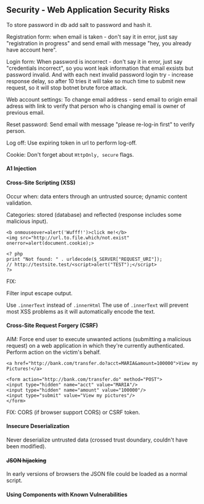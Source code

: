 Security - Web Application Security Risks
-

To store password in db add salt to password and hash it.

Registration form:
when email is taken - don't say it in error, just say "registration in progress"
and send email with message "hey, you already have account here".

Login form:
When password is incorrect - don't say it in error, just say "credentials incorrect",
so you wont leak information that email exsists but password invalid.
And with each next invalid password login try - increase response delay,
so after 10 tries it will take so much time to submit new request,
so it will stop botnet brute force attack.

Web account settings:
To change email address - send email to origin email adress with link
to verify that person who is changing email is owner of previous email.

Reset password:
Send email with message "please re-log-in first" to verify person.

Log off:
Use expiring token in url to perform log-off.

Cookie:
Don't forget about `HttpOnly, secure` flags.

#### A1 Injection

#### Cross-Site Scripting (XSS)

Occur when:
data enters through an untrusted source;
dynamic content validation.

Categories: stored (database) and reflected (response includes some malicious input).

````
<b onmouseover=alert('Wufff!')>click me!</b>
<img src="http://url.to.file.which/not.exist" onerror=alert(document.cookie);>

<? php
print "Not found: " . urldecode($_SERVER["REQUEST_URI"]);
// http://testsite.test/<script>alert("TEST");</script>
?>
````

FIX:

Filter input escape output.

Use `.innerText` instead of `.innerHtml`
The use of `.innerText` will prevent most XSS problems as it will automatically encode the text.

#### Cross-Site Request Forgery (CSRF)

AIM: Force end user to execute unwanted actions (submitting a malicious request)
on a web application in which they're currently authenticated.
Perform action on the victim's behalf.

````
<a href="http://bank.com/transfer.do?acct=MARIA&amount=100000">View my Pictures!</a>

<form action="http://bank.com/transfer.do" method="POST">
<input type="hidden" name="acct" value="MARIA"/>
<input type="hidden" name="amount" value="100000"/>
<input type="submit" value="View my pictures"/>
</form>
````

FIX: CORS (if browser support CORS) or CSRF token.

#### Insecure Deserialization

Never deserialize untrusted data
(crossed trust doundary, couldn't have been modified).

#### ~~JSON hijacking~~

In early versions of browsers the JSON file could be loaded as a normal script.

#### Using Components with Known Vulnerabilities
